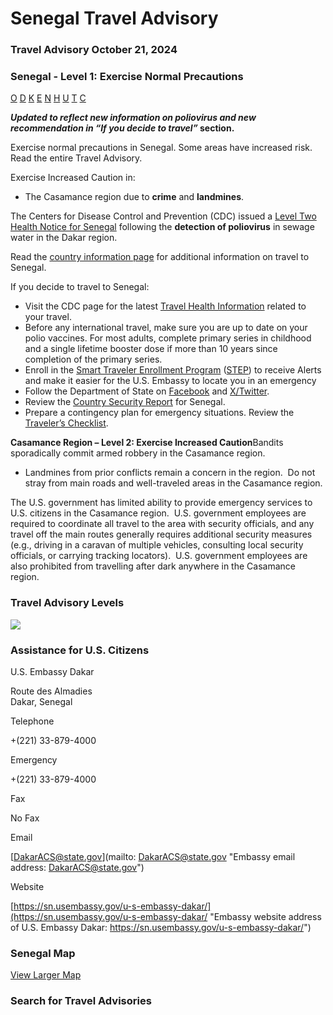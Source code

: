 # Senegal Travel Advisory

### Travel Advisory October 21, 2024

### Senegal - Level 1: Exercise Normal Precautions

[O](javascript:void(0); "Tool Tip: Other")
[D](javascript:void(0); "Tool Tip: Wrongful Detention")
[K](javascript:void(0); "Tool Tip: Kidnap and Hostage")
[E](javascript:void(0); "Tool Tip: Event")
[N](javascript:void(0); "Tool Tip: Disaster")
[H](javascript:void(0); "Tool Tip: Health")
[U](javascript:void(0); "Tool Tip: Civil Unrest")
[T](javascript:void(0); "Tool Tip: Terrorism")
[C](javascript:void(0); "Tool Tip: Crimes")

***Updated to reflect new information on poliovirus and new recommendation in “If you decide to travel”* section.**

Exercise normal precautions in Senegal. Some areas have increased risk. Read the entire Travel Advisory.

Exercise Increased Caution in:

* The Casamance region due to **crime** and **landmines**.

The Centers for Disease Control and Prevention (CDC) issued a [Level Two Health Notice for Senegal](https://wwwnc.cdc.gov/travel/destinations/traveler/none/senegal) following the **detection of poliovirus** in sewage water in the Dakar region.

Read the [country information page](https://travel.state.gov/content/passports/en/country/senegal.html) for additional information on travel to Senegal.

If you decide to travel to Senegal:

* Visit the CDC page for the latest [Travel Health Information](https://wwwnc.cdc.gov/travel/destinations/list) related to your travel.
* Before any international travel, make sure you are up to date on your polio vaccines. For most adults, complete primary series in childhood and a single lifetime booster dose if more than 10 years since completion of the primary series.
* Enroll in the [Smart Traveler Enrollment Program](https://step.state.gov/step/) ([STEP](https://step.state.gov/step/)) to receive Alerts and make it easier for the U.S. Embassy to locate you in an emergency
* Follow the Department of State on [Facebook](https://www.facebook.com/travelgov/) and [X/Twitter](https://twitter.com/TravelGov).
* Review the [Country Security Report](https://www.osac.gov/Content/Browse/Report?subContentTypes=Country%20Security%20Report) for Senegal.
* Prepare a contingency plan for emergency situations. Review the [Traveler’s Checklist](https://travel.state.gov/content/passports/en/go/checklist.html).

**Casamance Region – Level 2: Exercise Increased Caution**Bandits sporadically commit armed robbery in the Casamance region.

* Landmines from prior conflicts remain a concern in the region.  Do not stray from main roads and well-traveled areas in the Casamance region.

The U.S. government has limited ability to provide emergency services to U.S. citizens in the Casamance region.  U.S. government employees are required to coordinate all travel to the area with security officials, and any travel off the main routes generally requires additional security measures (e.g., driving in a caravan of multiple vehicles, consulting local security officials, or carrying tracking locators).  U.S. government employees are also prohibited from travelling after dark anywhere in the Casamance region.

### Travel Advisory Levels

[![](/content/dam/NEWTravelAssets/images/travel-levelv1.svg)](/content/travel/en/international-travel/before-you-go/about-our-new-products.html "Travel Advisory Levels")

### Assistance for U.S. Citizens

U.S. Embassy Dakar

Route des Almadies  
Dakar, Senegal

Telephone

+(221) 33-879-4000

Emergency

+(221) 33-879-4000

Fax

No Fax

Email

[DakarACS@state.gov](mailto: DakarACS@state.gov "Embassy email address: DakarACS@state.gov")

Website

[https://sn.usembassy.gov/u-s-embassy-dakar/](https://sn.usembassy.gov/u-s-embassy-dakar/ "Embassy website address of U.S. Embassy Dakar: https://sn.usembassy.gov/u-s-embassy-dakar/")

### Senegal Map

[View Larger Map](https://travelmaps.state.gov/TSGMap/?extent=-21.459027915,11.125671808,-8.101427223,17.874934726 "Map of Senegal")



### Search for Travel Advisories